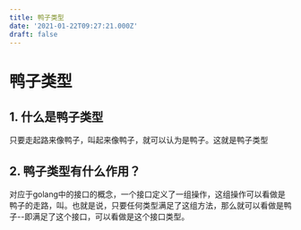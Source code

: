 ```yaml
---
title: 鸭子类型
date: '2021-01-22T09:27:21.000Z'
draft: false
---
```


# 鸭子类型

## 1. 什么是鸭子类型

只要走起路来像鸭子，叫起来像鸭子，就可以认为是鸭子。这就是鸭子类型

## 2. 鸭子类型有什么作用？

对应于golang中的接口的概念，一个接口定义了一组操作，这组操作可以看做是鸭子的走路，叫。也就是说，只要任何类型满足了这组方法，那么就可以看做是鸭子--即满足了这个接口，可以看做是这个接口类型。

